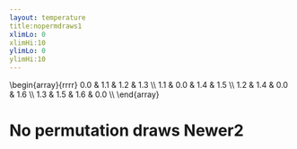 ```yaml
---
layout: temperature
title:nopermdraws1
xlimLo: 0
xlimHi:10 
ylimLo: 0
ylimHi:10 
---
```


\begin{array}{rrrr}  0.0 & 1.1 & 1.2 & 1.3 \\\\   1.1 & 0.0 & 1.4 & 1.5 \\\\   1.2 & 1.4 & 0.0 & 1.6 \\\\   1.3 & 1.5 & 1.6 & 0.0 \\\\   \end{array}
# No permutation draws Newer2


